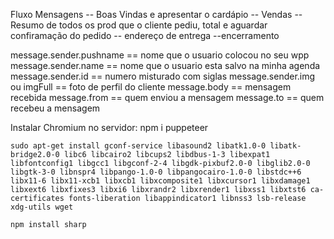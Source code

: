 Fluxo Mensagens
    -- Boas Vindas e apresentar o cardápio
    -- Vendas
    -- Resumo de todos os prod que o cliente pediu, total e aguardar confiramação do pedido
    -- endereço de entrega
    --encerramento



message.sender.pushname == nome que o usuario colocou no seu wpp
message.sender.name == nome que o usuario esta salvo na minha agenda
message.sender.id == numero misturado com siglas
message.sender.img ou imgFull == foto de perfil do cliente
message.body == mensagem recebida
message.from == quem enviou a mensagem
message.to == quem recebeu a mensagem


Instalar Chromium no servidor:
    npm i puppeteer

    sudo apt-get install gconf-service libasound2 libatk1.0-0 libatk-bridge2.0-0 libc6 libcairo2 libcups2 libdbus-1-3 libexpat1 libfontconfig1 libgcc1 libgconf-2-4 libgdk-pixbuf2.0-0 libglib2.0-0 libgtk-3-0 libnspr4 libpango-1.0-0 libpangocairo-1.0-0 libstdc++6 libx11-6 libx11-xcb1 libxcb1 libxcomposite1 libxcursor1 libxdamage1 libxext6 libxfixes3 libxi6 libxrandr2 libxrender1 libxss1 libxtst6 ca-certificates fonts-liberation libappindicator1 libnss3 lsb-release xdg-utils wget

    npm install sharp